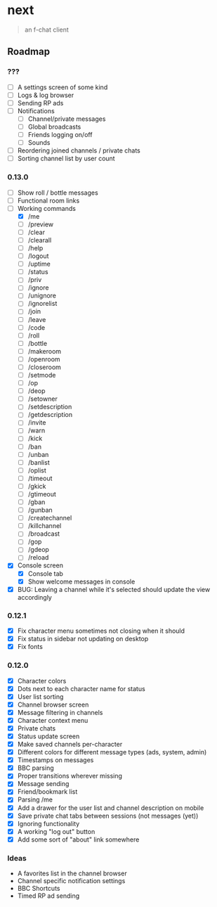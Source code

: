 # next

> an f-chat client

## Roadmap

### ???
- [ ] A settings screen of some kind
- [ ] Logs & log browser
- [ ] Sending RP ads
- [ ] Notifications
  - [ ] Channel/private messages
  - [ ] Global broadcasts
  - [ ] Friends logging on/off
  - [ ] Sounds
- [ ] Reordering joined channels / private chats
- [ ] Sorting channel list by user count

### 0.13.0
- [ ] Show roll / bottle messages
- [ ] Functional room links
- [ ] Working commands
  - [x] /me
  - [ ] /preview
  - [ ] /clear
  - [ ] /clearall
  - [ ] /help
  - [ ] /logout
  - [ ] /uptime
  - [ ] /status
  - [ ] /priv
  - [ ] /ignore
  - [ ] /unignore
  - [ ] /ignorelist
  - [ ] /join
  - [ ] /leave
  - [ ] /code
  - [ ] /roll
  - [ ] /bottle
  - [ ] /makeroom
  - [ ] /openroom
  - [ ] /closeroom
  - [ ] /setmode
  - [ ] /op
  - [ ] /deop
  - [ ] /setowner
  - [ ] /setdescription
  - [ ] /getdescription
  - [ ] /invite
  - [ ] /warn
  - [ ] /kick
  - [ ] /ban
  - [ ] /unban
  - [ ] /banlist
  - [ ] /oplist
  - [ ] /timeout
  - [ ] /gkick
  - [ ] /gtimeout
  - [ ] /gban
  - [ ] /gunban
  - [ ] /createchannel
  - [ ] /killchannel
  - [ ] /broadcast
  - [ ] /gop
  - [ ] /gdeop
  - [ ] /reload
- [x] Console screen
  - [x] Console tab
  - [x] Show welcome messages in console
- [x] BUG: Leaving a channel while it's selected should update the view accordingly

### 0.12.1
- [x] Fix character menu sometimes not closing when it should
- [x] Fix status in sidebar not updating on desktop
- [x] Fix fonts

### 0.12.0
- [x] Character colors
- [x] Dots next to each character name for status
- [x] User list sorting
- [x] Channel browser screen
- [x] Message filtering in channels
- [x] Character context menu
- [x] Private chats
- [x] Status update screen
- [x] Make saved channels per-character
- [x] Different colors for different message types (ads, system, admin)
- [x] Timestamps on messages
- [x] BBC parsing
- [x] Proper transitions wherever missing
- [x] Message sending
- [x] Friend/bookmark list
- [x] Parsing /me
- [x] Add a drawer for the user list and channel description on mobile
- [x] Save private chat tabs between sessions (not messages (yet))
- [x] Ignoring functionality
- [x] A working "log out" button
- [x] Add some sort of "about" link somewhere

### Ideas
- A favorites list in the channel browser
- Channel specific notification settings
- BBC Shortcuts
- Timed RP ad sending
